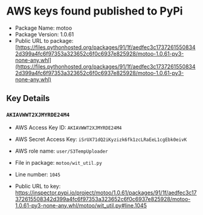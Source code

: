 # AWS keys found published to PyPi

* Package Name: motoo
* Package Version: 1.0.61
* Public URL to package: [https://files.pythonhosted.org/packages/91/1f/aedfec3c17372615508342d399a4fc6f97353a323652c6f0c6937e825928/motoo-1.0.61-py3-none-any.whl](https://files.pythonhosted.org/packages/91/1f/aedfec3c17372615508342d399a4fc6f97353a323652c6f0c6937e825928/motoo-1.0.61-py3-none-any.whl)

## Key Details

### `AKIAVWWT2XJMYRDE24M4`

* AWS Access Key ID: `AKIAVWWT2XJMYRDE24M4`
* AWS Secret Access Key: `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` 
* AWS role name: `user/S3TempUploader`
* File in package: `motoo/wit_util.py`
* Line number: `1045`

* Public URL to key: https://inspector.pypi.io/project/motoo/1.0.61/packages/91/1f/aedfec3c17372615508342d399a4fc6f97353a323652c6f0c6937e825928/motoo-1.0.61-py3-none-any.whl/motoo/wit_util.py#line.1045


